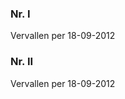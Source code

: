 <meta http-equiv='Content-Type' content='text/html; charset=utf-8' />


### Nr.  I  
Vervallen per 18-09-2012 

### Nr.  II  
Vervallen per 18-09-2012 

